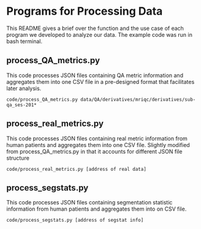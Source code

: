 # Programs for Processing Data
This README gives a brief over the function and the use case of each program we developed to analyze our data. The example code was run in bash terminal.

## process_QA_metrics.py
This code processes JSON files containing QA metric information and aggregates them into one CSV file in a pre-designed format that facilitates later analysis.  
```
code/process_QA_metrics.py data/QA/derivatives/mriqc/derivatives/sub-qa_ses-201*
```

## process_real_metrics.py
This code processes JSON files containing real metric information from human patients and aggregates them into one CSV file. Slightly modified from process_QA_metrics.py in that it accounts for different JSON file structure  
```
code/process_real_metrics.py [address of real data]
```

## process_segstats.py
This code processes JSON files containing segmentation statistic information from human patients and aggregates them into on CSV file.
```
code/process_segstats.py [address of segstat info]
```
